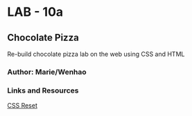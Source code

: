 # LAB - 10a

## Chocolate Pizza

Re-build chocolate pizza lab on the web using CSS and HTML

### Author: Marie/Wenhao

### Links and Resources
[CSS Reset](https://meyerweb.com/eric/tools/css/reset/)